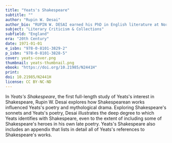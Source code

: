 ```yaml
---
title: "Yeats's Shakespeare"
subtitle: ""
author: "Rupin W. Desai"
author_bio: "RUPIN W. DESAI earned his PhD in English literature at Northwestern University, on a Fulbright scholarship. He returned to India where he became a professor of English at Delhi University and the founding editor of the journal Hamlet Studies."
subject: "Literary Criticism & Collections"
subfield: "England"
era: "20th Century"
date: 1971-01-01
e_isbn: "978-0-8101-3829-2"
p_isbn: "978-0-8101-3828-5"
cover: yeats-cover.png
thumbnail: yeats-thumbnail.png
ebook: "https://doi.org/10.21985/N2441H"
print:
doi: 10.21985/N2441H
license: CC BY-NC-ND
---
```

In _Yeats's Shakespeare_, the first full-length study of Yeats's interest in Shakespeare, Rupin W. Desai explores how Shakespearean works influenced Yeats's poetry and mythological drama. Exploring Shakespeare's sonnets and Yeats's poetry, Desai illustrates the deep degree to which Yeats identifies with Shakespeare, even to the extent of including some of Shakespeare's heroes in his own late poetry. Yeats's Shakespeare also includes an appendix that lists in detail all of Yeats's references to Shakespeare's works.
